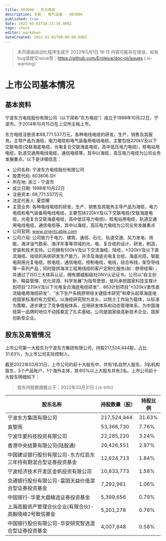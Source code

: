 ```yaml
---
title: 603606 - 东方电缆
description: 主板 - 电气设备 - 603606
published: true
date: 2022-05-01T18:15:39.000Z
tags: stock
editor: markdown
dateCreated: 2022-01-01T00:00:00.000Z
---
```


> 本页面由自动化程序生成于 2022年5月1日 18:15
> 内容可能存在错误，如有bug请提交issue至：https://github.com/Eroleice/doc-pi/issues
{.is-warning}

# 上市公司基本情况

## 基本资料

宁波东方电缆股份有限公司（以下简称“东方电缆”）成立于1998年10月22日，宁波市。于2014年10月15日在上交所主板上市。

东方电缆注册资本68,771.537万元，各种电线电缆的研发，生产，销售及其服务。主导产品为海缆，电力电缆和电气装备用电线电缆，主要包括220kV及以下交联电缆(交联海底电缆，光电复合交联海底电缆，高中低压电力电缆)，核电站用电缆，轨道交通用电线电缆，通信电缆等，其中以海缆，高压电力电缆为公司业务发展重点。以下是详细信息：

- 公司名称: 宁波东方电缆股份有限公司
- 股票代码: 603606.SH
- 所在地: 浙江 - 宁波市
- 成立日期: 1998年10月22日
- 注册资本: 68,771.537万元
- 法定代表人: 夏崇耀
- 主营业务: 各种电线电缆的研发，生产，销售及其服务主导产品为海缆，电力电缆和电气装备用电线电缆，主要包括220kV及以下交联电缆(交联海底电缆，光电复合交联海底电缆，高中低压电力电缆)，核电站用电缆，轨道交通用电线电缆，通信电缆等，其中以海缆，高压电力电缆为公司业务发展重点
- 公司官网: www.orientcable.com
- 公司介绍: 公司致力于电力、建筑、通信、石化、轨道交通、风力发电、核能、海洋油气勘采、海洋军事等领域的光、电、复合缆的设计、研发，制造，安装和技术支持。公司拥有500kV及以下交流海缆、陆缆，±320kV及以下直流海缆、陆缆的系统研发生产能力，并涉及海底光电复合缆，海底光缆，智能电网用光复电缆，核电缆，通信电缆，控制电缆，电线，综合布线，架空导线等一系列产品；同时提供海洋工程用线缆的客户定制化服务(如：脐带缆等)；并通过了ISO三大体系认证，拥有挪威船级社DNV认证证书。公司以“自主创新、精益管理、优化资源、科学发展”为指导思想，依托承担国家科技支撑计划项目“220kV及以下光电复合海底电缆研发”、863计划项目“±320kV柔性直流输电用海缆研发”、“水下生产系统脐带缆关键技术研究”和牵头起草海底电缆国家标准的有力契机，以海缆研究院为龙头，以院士工作站为载体，以标准为策略，逐步建立了竞争情报体系、应用研发体系和动态管理体系，为中国海缆第一品牌的地位不动摇奠定了扎实基础。公司是国家级高新技术企业、国家创新型企业。


## 股东及高管情况

上市公司第一大股东为宁波东方集团有限公司，持股217,524,444股，占比31.63%，为上市公司实际控制人。

截至2022年03月31日，上市公司的前十大股东中，共有1名自然人股东，3名机构股东，5个产品账户，1个海外主体，其中5%以上大股东共有2名。上市公司前十大股东明细如下：

> 股东持股数据截止于：2022年03月31日
{.is-info}

| 股东名称 | 持股数量（股） | 持股比例 |
| --- | --- | --- |
| 宁波东方集团有限公司 | 217,524,444 | 31.63% |
| 袁黎雨 | 53,366,730 | 7.76% |
| 宁波华夏科技投资有限公司 | 22,285,220 | 3.24% |
| 香港中央结算有限公司(陆股通) | 20,426,551 | 2.97% |
| 中国建设银行股份有限公司-东方红启东三年持有期混合型证券投资基金 | 12,624,713 | 1.84% |
| 宁波经济技术开发区金帆投资有限公司 | 10,833,773 | 1.58% |
| 交通银行股份有限公司-富国天益价值混合型证券投资基金 | 7,292,961 | 1.06% |
| 中国银行-华夏大盘精选证券投资基金 | 5,399,656 | 0.79% |
| 上海高毅资产管理合伙企业(有限合伙)-高毅晓峰2号致信基金 | 5,201,278 | 0.76% |
| 中国银行股份有限公司-华安研究智选混合型证券投资基金 | 4,007,648 | 0.58% |




